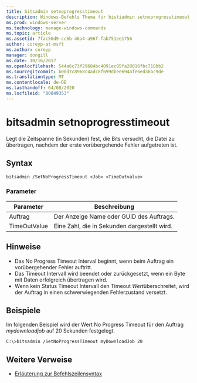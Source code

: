 ```yaml
---
title: bitsadmin setnoprogresstimeout
description: Windows-Befehls Thema für bistiadmin setnoprogresstimeout, mit dem die Zeitspanne (in Sekunden) festgelegt wird, die der Dienst versucht, die Datei zu übertragen, nachdem ein vorübergehender Fehler aufgetreten ist.
ms.prod: windows-server
ms.technology: manage-windows-commands
ms.topic: article
ms.assetid: 7fac50d9-cc6b-46a4-a96f-fab751ee1756
author: coreyp-at-msft
ms.author: coreyp
manager: dongill
ms.date: 10/16/2017
ms.openlocfilehash: 544a6c73f29684bc4091ec05fa28016fbc718bb2
ms.sourcegitcommit: b00d7c8968c4adc8f699dbee694afe6ed36bc9de
ms.translationtype: MT
ms.contentlocale: de-DE
ms.lasthandoff: 04/08/2020
ms.locfileid: "80849353"
---
```

# <a name="bitsadmin-setnoprogresstimeout"></a>bitsadmin setnoprogresstimeout

Legt die Zeitspanne (in Sekunden) fest, die Bits versucht, die Datei zu übertragen, nachdem der erste vorübergehende Fehler aufgetreten ist.

## <a name="syntax"></a>Syntax

```
bitsadmin /SetNoProgressTimeout <Job> <TimeOutvalue>
```

### <a name="parameters"></a>Parameter

|Parameter|Beschreibung|
|---------|-----------|
|Auftrag|Der Anzeige Name oder GUID des Auftrags.|
|TimeOutValue|Eine Zahl, die in Sekunden dargestellt wird.|

## <a name="remarks"></a>Hinweise

-   Das No Progress Timeout Interval beginnt, wenn beim Auftrag ein vorübergehender Fehler auftritt.
-   Das Timeout Intervall wird beendet oder zurückgesetzt, wenn ein Byte mit Daten erfolgreich übertragen wird.
-   Wenn kein Status Timeout Intervall den Timeout *Wert*überschreitet, wird der Auftrag in einen schwerwiegenden Fehlerzustand versetzt.

## <a name="examples"></a><a name=BKMK_examples></a>Beispiele

Im folgenden Beispiel wird der Wert No Progress Timeout für den Auftrag *mydownloadjob* auf 20 Sekunden festgelegt.
```
C:\>bitsadmin /SetNoProgressTimeout myDownloadJob 20
```

## <a name="additional-references"></a>Weitere Verweise

- [Erläuterung zur Befehlszeilensyntax](command-line-syntax-key.md)